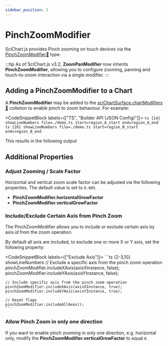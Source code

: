 ```yaml
---
sidebar_position: 3
---
```


# PinchZoomModifier

SciChart.js provides Pinch zooming on touch devices via the [PinchZoomModifier:blue_book:](https://www.scichart.com/documentation/js/current/typedoc/classes/pinchzoommodifier.html) type.

:::tip
As of SciChart.js v3.2, **ZoomPanModifier** now inherits **PinchZoomModifier**, allowing you to configure zooming, panning and touch-to-zoom interaction via a single modifier.
:::

Adding a PinchZoomModifier to a Chart
-------------------------------------

A **PinchZoomModifier** may be added to the [sciChartSurface.chartModifiers:blue_book:](https://www.scichart.com/documentation/js/current/typedoc/classes/scichartsurface.html#chartmodifiers) colletion to enable pinch to zoom behaviour. For example:

<CodeSnippetBlock labels={["TS", "Builder API (JSON Config)"]}>
    ```ts {14} showLineNumbers file=./demo.ts start=region_A_start end=region_A_end
    ```
    ```ts {28} showLineNumbers file=./demo.ts start=region_B_start end=region_B_end
    ```
</CodeSnippetBlock>

This results in the following output

<LiveDocSnippet name="demo" />

Additional Properties
---------------------

### Adjust Zooming / Scale Factor

Horizontal and vertical zoom scale factor can be adjusted via the following properties. The default value is set to `0.005`.

*   **PinchZoomModifier.horizontalGrowFactor**
*   **PinchZoomModifier.verticalGrowFactor**

### Include/Exclude Certain Axis from Pinch Zoom

The PinchZoomModifier allows you to include or exclude certain axis by axis.id from the zoom operation.

By default all axis are included, to exclude one or more X or Y axis, set the following property:

<CodeSnippetBlock labels={["Exclude Axis"]}>
    ```ts {2-3,10} showLineNumbers
    // Exclude a specific axis from the pinch zoom operation
    pinchZoomModifier.includeXAxis(axisXInstance, false);
    pinchZoomModifier.includeYAxis(axisYInstance, false);

    // Include specific axis from the pinch zoom operation
    pinchZoomModifier.includeXAxis(axisXInstance, true);
    pinchZoomModifier.includeYAxis(axisYInstance, true);

    // Reset flags
    pinchZoomModifier.includeAllAxes();
    ```
</CodeSnippetBlock>

### Allow Pinch Zoom in only one direction

If you want to enable pinch zooming in only one direction, e.g. horizontal only, modify the **PinchZoomModifier.verticalGrowFactor** to equal `0`.